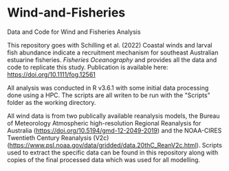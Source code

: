 # Wind-and-Fisheries
Data and Code for Wind and Fisheries Analysis

This repository goes with Schilling et al. (2022) Coastal winds and larval fish abundance indicate a recruitment mechanism for southeast Australian estuarine fisheries. _Fisheries Oceanography_ and provides all the data and code to replicate this study.
Publication is available here: https://doi.org/10.1111/fog.12561

All analysis was conducted in R v3.6.1 with some initial data processing done using a HPC. The scripts are all writen to be run with the "Scripts" folder as the working directory.

All wind data is from two publically available reanalysis models, the Bureau of Meteorology Atmospheric high-resolution Regional Reanalysis for Australia (https://doi.org/10.5194/gmd-12-2049-2019) and the NOAA-CIRES Twentieth Century Reanalysis (V2c) (https://www.psl.noaa.gov/data/gridded/data.20thC_ReanV2c.html). Scripts used to extract the specific data can be found in this repository along with copies of the final processed data which was used for all modelling.

